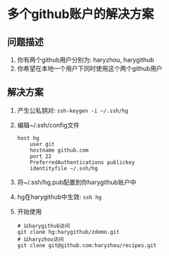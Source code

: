 # 多个github账户的解决方案

## 问题描述

1. 你有两个github用户分别为: haryzhou, harygithub
2. 你希望在本地一个用户下同时使用这个两个github用户

## 解决方案

1. 产生公私钥对: `ssh-keygen -i ~/.ssh/hg`
2. 编辑~/.ssh/config文件

   ```
   host hg
       user git
       hostname github.com
       port 22
       PreferredAuthentications publickey
       identityfile ~/.ssh/hg
   ```

3. 将~/.ssh/hg.pub配置到你harygithub账户中
4. hg在harygithub中生效: `ssh hg`
5. 开始使用

   ```
   # 以harygithub访问
   git clone hg:harygithub/zdemo.git
   # 以haryzhou访问
   git clone git@github.com:haryzhou/recipes.git
   ```

